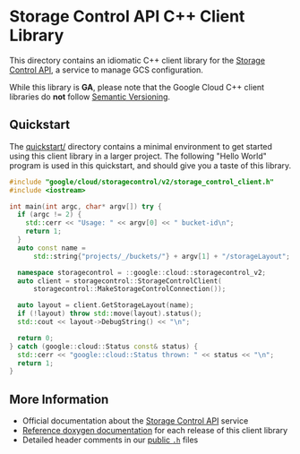 # Storage Control API C++ Client Library

This directory contains an idiomatic C++ client library for the
[Storage Control API][cloud-service-docs], a service to manage GCS
configuration.

While this library is **GA**, please note that the Google Cloud C++ client
libraries do **not** follow [Semantic Versioning](https://semver.org/).

## Quickstart

The [quickstart/](quickstart/README.md) directory contains a minimal environment
to get started using this client library in a larger project. The following
"Hello World" program is used in this quickstart, and should give you a taste of
this library.

<!-- inject-quickstart-start -->

```cc
#include "google/cloud/storagecontrol/v2/storage_control_client.h"
#include <iostream>

int main(int argc, char* argv[]) try {
  if (argc != 2) {
    std::cerr << "Usage: " << argv[0] << " bucket-id\n";
    return 1;
  }
  auto const name =
      std::string{"projects/_/buckets/"} + argv[1] + "/storageLayout";

  namespace storagecontrol = ::google::cloud::storagecontrol_v2;
  auto client = storagecontrol::StorageControlClient(
      storagecontrol::MakeStorageControlConnection());

  auto layout = client.GetStorageLayout(name);
  if (!layout) throw std::move(layout).status();
  std::cout << layout->DebugString() << "\n";

  return 0;
} catch (google::cloud::Status const& status) {
  std::cerr << "google::cloud::Status thrown: " << status << "\n";
  return 1;
}
```

<!-- inject-quickstart-end -->

## More Information

- Official documentation about the [Storage Control API][cloud-service-docs]
  service
- [Reference doxygen documentation][doxygen-link] for each release of this
  client library
- Detailed header comments in our [public `.h`][source-link] files

[cloud-service-docs]: https://cloud.google.com/storage/docs
[doxygen-link]: https://cloud.google.com/cpp/docs/reference/storagecontrol/latest/
[source-link]: https://github.com/googleapis/google-cloud-cpp/tree/main/google/cloud/storagecontrol
